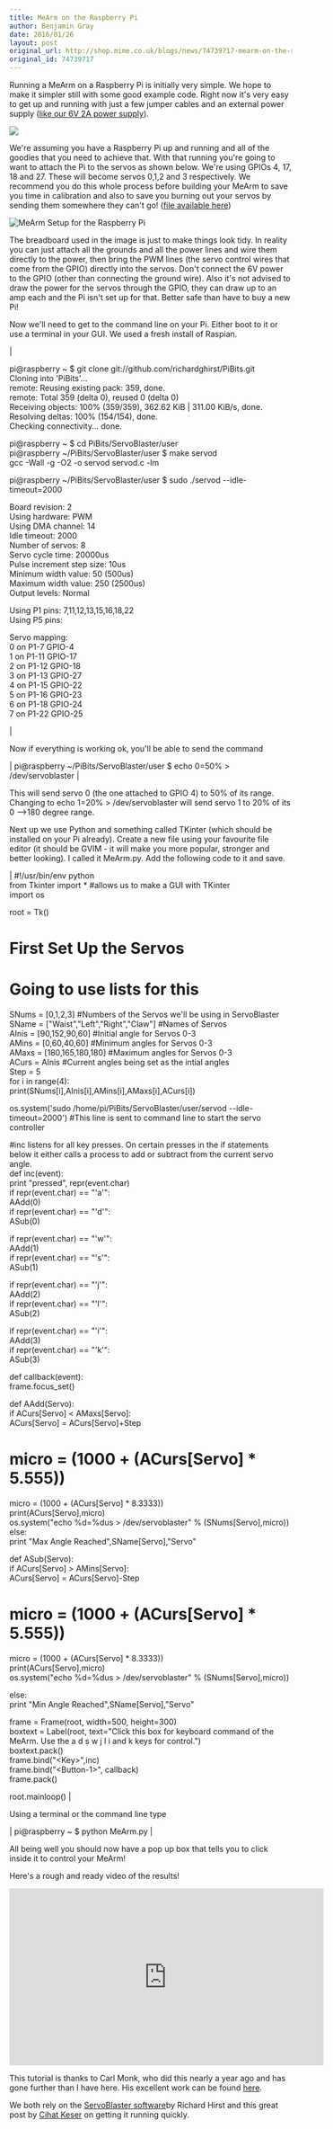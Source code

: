 ```yaml
---
title: MeArm on the Raspberry Pi
author: Benjamin Gray
date: 2016/01/26
layout: post
original_url: http://shop.mime.co.uk/blogs/news/74739717-mearm-on-the-raspberry-pi
original_id: 74739717
---
```


Running a MeArm on a Raspberry Pi is initially very simple. We hope to make it simpler still with some good example code. Right now it's very easy to get up and running with just a few jumper cables and an external power supply ([like our 6V 2A power supply](http://mearm.com/collections/mearm/products/mearm-mains-power-supply-6v-2-5a)).

![](/assets/blog/2016-01-26-mearm-on-the-raspberry-pi/CLU_Pi_large.jpg)

We're assuming you have a Raspberry Pi up and running and all of the goodies that you need to achieve that. With that running you're going to want to attach the Pi to the servos as shown below. We're using GPIOs 4, 17, 18 and 27. These will become servos 0,1,2 and 3 respectively. We recommend you do this whole process before building your MeArm to save you time in calibration and also to save you burning out your servos by sending them somewhere they can't go! ([file available here](http://www.mearm.io/guides/MeArm.py))

![MeArm Setup for the Raspberry Pi](/assets/blog/2016-01-26-mearm-on-the-raspberry-pi/Pi_Setup_for_Servo_Blaster_bb_grande.png)

The breadboard used in the image is just to make things look tidy. In reality you can just attach all the grounds and all the power lines and wire them directly to the power, then bring the PWM lines (the servo control wires that come from the GPIO) directly into the servos. Don't connect the 6V power to the GPIO (other than connecting the ground wire). Also it's not advised to draw the power for the servos through the GPIO, they can draw up to an amp each and the Pi isn't set up for that. Better safe than have to buy a new Pi!

Now we'll need to get to the command line on your Pi. Either boot to it or use a terminal in your GUI. We used a fresh install of Raspian.

| 

 pi@raspberry ~ $ git clone git://github.com/richardghirst/PiBits.git  
Cloning into 'PiBits'...  
remote: Reusing existing pack: 359, done.  
remote: Total 359 (delta 0), reused 0 (delta 0)  
Receiving objects: 100% (359/359), 362.62 KiB | 311.00 KiB/s, done.  
Resolving deltas: 100% (154/154), done.  
Checking connectivity... done.

pi@raspberry ~ $ cd PiBits/ServoBlaster/user  
pi@raspberry ~/PiBits/ServoBlaster/user $ make servod  
gcc -Wall -g -O2 -o servod servod.c -lm

pi@raspberry ~/PiBits/ServoBlaster/user $ sudo ./servod --idle-timeout=2000

Board revision: 2  
Using hardware: PWM  
Using DMA channel: 14  
Idle timeout: 2000  
 Number of servos: 8  
Servo cycle time: 20000us  
Pulse increment step size: 10us  
Minimum width value: 50 (500us)  
Maximum width value: 250 (2500us)  
Output levels: Normal

Using P1 pins: 7,11,12,13,15,16,18,22  
Using P5 pins:

Servo mapping:  
0 on P1-7 GPIO-4  
1 on P1-11 GPIO-17  
2 on P1-12 GPIO-18  
3 on P1-13 GPIO-27  
4 on P1-15 GPIO-22  
5 on P1-16 GPIO-23  
6 on P1-18 GPIO-24  
7 on P1-22 GPIO-25

 |

 

Now if everything is working ok, you'll be able to send the command

|  pi@raspberry ~/PiBits/ServoBlaster/user $ echo 0=50% \> /dev/servoblaster |

This will send servo 0 (the one attached to GPIO 4) to 50% of its range. Changing to echo 1=20% \> /dev/servoblaster will send servo 1 to 20% of its 0 --\>180 degree range.

Next up we use Python and something called TKinter (which should be installed on your Pi already). Create a new file using your favourite file editor (it should be GVIM - it will make you more popular, stronger and better looking). I called it MeArm.py. Add the following code to it and save.

|  #!/usr/bin/env python  
from Tkinter import \* #allows us to make a GUI with TKinter  
import os  
  
root = Tk()  
# First Set Up the Servos  
# Going to use lists for this  
SNums = [0,1,2,3] #Numbers of the Servos we'll be using in ServoBlaster  
SName = ["Waist","Left","Right","Claw"] #Names of Servos  
AInis = [90,152,90,60] #Initial angle for Servos 0-3  
AMins = [0,60,40,60] #Minimum angles for Servos 0-3  
AMaxs = [180,165,180,180] #Maximum angles for Servos 0-3  
ACurs = AInis #Current angles being set as the intial angles  
Step = 5  
for i in range(4):  
 print(SNums[i],AInis[i],AMins[i],AMaxs[i],ACurs[i])  
  
os.system('sudo /home/pi/PiBits/ServoBlaster/user/servod --idle-timeout=2000') #This line is sent to command line to start the servo controller  
  
#inc listens for all key presses. On certain presses in the if statements below it either calls a process to add or subtract from the current servo angle.  
def inc(event):  
 print "pressed", repr(event.char)  
 if repr(event.char) == "'a'":  
 AAdd(0)  
 if repr(event.char) == "'d'":  
 ASub(0)  
   
 if repr(event.char) == "'w'":  
 AAdd(1)  
 if repr(event.char) == "'s'":  
 ASub(1)  
  
 if repr(event.char) == "'j'":  
 AAdd(2)  
 if repr(event.char) == "'l'":  
 ASub(2)  
  
 if repr(event.char) == "'i'":  
 AAdd(3)  
 if repr(event.char) == "'k'":  
 ASub(3)  
  
def callback(event):  
 frame.focus\_set()  
  
def AAdd(Servo):  
 if ACurs[Servo] \< AMaxs[Servo]:  
 ACurs[Servo] = ACurs[Servo]+Step  
 # micro = (1000 + (ACurs[Servo] \* 5.555))  
 micro = (1000 + (ACurs[Servo] \* 8.3333))  
 print(ACurs[Servo],micro)  
 os.system("echo %d=%dus \> /dev/servoblaster" % (SNums[Servo],micro))  
 else:  
 print "Max Angle Reached",SName[Servo],"Servo"  
  
def ASub(Servo):  
 if ACurs[Servo] \> AMins[Servo]:  
 ACurs[Servo] = ACurs[Servo]-Step  
 # micro = (1000 + (ACurs[Servo] \* 5.555))  
 micro = (1000 + (ACurs[Servo] \* 8.3333))  
 print(ACurs[Servo],micro)  
 os.system("echo %d=%dus \> /dev/servoblaster" % (SNums[Servo],micro))  
  
 else:  
 print "Min Angle Reached",SName[Servo],"Servo"  
  
frame = Frame(root, width=500, height=300)  
boxtext = Label(root, text="Click this box for keyboard command of the MeArm. Use the a d s w j l i and k keys for control.")  
boxtext.pack()  
frame.bind("\<Key\>",inc)  
frame.bind("\<Button-1\>", callback)  
frame.pack()  
  
root.mainloop() |

 

Using a terminal or the command line type

|  pi@raspberry ~ $ python MeArm.py |

 

All being well you should now have a pop up box that tells you to click inside it to control your MeArm!

Here's a rough and ready video of the results!

<iframe width="560" height="315" src="https://www.youtube.com/embed/FxqnOm5epFo" frameborder="0" allowfullscreen=""></iframe>

This tutorial is thanks to Carl Monk, who did this nearly a year ago and has gone further than I have here. His excellent work can be found [here](http://fortoffee.org.uk/2015/02/me-arm-and-me-raspberry-pi/).

We both rely on the [ServoBlaster software](http://fortoffee.org.uk/2015/02/me-arm-and-me-raspberry-pi/)by Richard Hirst and this great post by [Cihat Keser](http://cihatkeser.com/servo-control-with-raspberry-pi-in-5-minutes-or-less/) on getting it running quickly.

 

 

